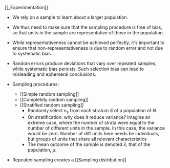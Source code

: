 [[_Experimentation]]

- We rely on a sample to learn about a larger population.

- We thus need to make sure that the sampling procedure is free of bias, so that units in the sample are representative of those in the population.

- While representativeness cannot be achieved perfectly, it's important to ensure that non-representativeness is due to random error and not due to systematic bias.

- Random errors produce deviations that vary over repeated samples, while systematic bias persists. Such selection bias can lead to misleading and ephemeral conclusions.

- Sampling procedures:
	- [[Simple random sampling]]
	- [[Completely random sampling]]
	- [[Stratified random sampling]]
		- Randomly select $n_s$ from each stratum $S$ of a population of $N$
		- On stratification: why does it reduce variance? Imagine an extreme case, where the number of strata were equal to the number of different units in the sample. In this case, the variance would be zero. Number of diff units here needs be individuals, but groups of units that share all relevant characteristics
		- The mean outcome of the sample is denoted $\bar{x}$; that of the population, $\mu$.

- Repeated sampling creates a [[Sampling distribution]]